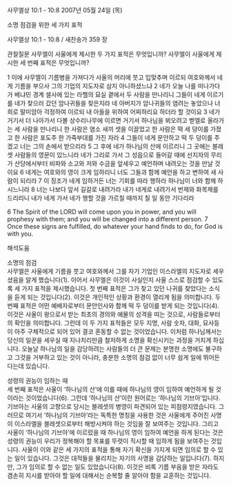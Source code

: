 사무엘상 10:1 - 10:8 
2007년 05월 24일 (목)

소명 점검을 위한 세 가지 표적



사무엘상 10:1 - 10:8 / 새찬송가 359 장


관찰질문
사무엘이 사울에게 제시한 두 가지 표적은 무엇입니까?
사무엘이 사울에게 제시한 세 번째 표적은 무엇입니까?

1 이에 사무엘이 기름병을 가져다가 사울의 머리에 붓고 입맞추며 이르되 여호와께서 네게 기름을 부으사 그의 기업의 지도자로 삼지 아니하셨느냐 2 네가 오늘 나를 떠나가다가 베냐민 경계 셀사에 있는 라헬의 묘실 곁에서 두 사람을 만나리니 그들이 네게 이르기를 네가 찾으러 갔던 암나귀들을 찾은지라 네 아버지가 암나귀들의 염려는 놓았으나 너희로 말미암아 걱정하여 이르되 내 아들을 위하여 어찌하리요 하더라 할 것이요 3 네가 거기서 더 나아가서 다볼 상수리나무에 이르면 거기서 하나님을 뵈오려고 벧엘로 올라가는 세 사람을 만나리니 한 사람은 염소 새끼 셋을 이끌었고 한 사람은 떡 세 덩이를 가졌고 한 사람은 포도주 한 가죽부대를 가진 자라 4 그들이 네게 문안하고 떡 두 덩이를 주겠고 너는 그의 손에서 받으리라 5 그 후에 네가 하나님의 산에 이르리니 그 곳에는 블레셋 사람들의 영문이 있느니라 네가 그리로 가서 그 성읍으로 들어갈 때에 선지자의 무리가 산당에서부터 비파와 소고와 저와 수금을 앞세우고 예언하며 내려오는 것을 만날 것이요 6 네게는 여호와의 영이 크게 임하리니 너도 그들과 함께 예언을 하고 변하여 새 사람이 되리라 7 이 징조가 네게 임하거든 너는 기회를 따라 행하라 하나님이 너와 함께 하시느니라 8 너는 나보다 앞서 길갈로 내려가라 내가 네게로 내려가서 번제와 화목제를 드리리니 내가 네게 가서 네가 행할 것을 가르칠 때까지 칠 일 동안 기다리라    

6 The Spirit of the LORD will come upon you in power, and you will prophesy with them; and you will be changed into a different person. 
7 Once these signs are fulfilled, do whatever your hand finds to do, for God is with you.

해석도움





소명의 점검  
사무엘은 사울에게 기름을 붓고 여호와께서 그를 자기 기업인 이스라엘의 지도자로 세우셨음을 알게 했습니다(1). 이어서 사무엘은 이것이 사실인지 사울 스스로 점검할 수 있도록 세 가지 표적을 제시했습니다. 첫 번째 표적은 그가 찾고 있던 나귀를 찾았다는 소식을 듣게 되는 것입니다(2). 이것은 개인적인 상황과 환경이 열리게 됨을 의미합니다. 두 번째 표적은 어떤 예배자로부터 문안인사와 함께 떡 두 덩이를 받게 되는 것입니다(4). 이것은 사울이 왕으로서 받는 최초의 경의와 예물의 성격을 띠는 것으로, 사람들로부터의 확인을 의미합니다. 그런데 이 두 가지 표적들은 모두 지명, 사람 숫자, 대화, 묘사등이 아주 구체적으로 되어 있어 결코 혼동할 수 없는 것이었습니다. 이처럼 하나님께서는 당신의 일꾼을 세우실 때 지나치리만큼 철저하게 소명을 확신시키는 과정을 거치게 하십니다. 오늘날 하나님의 일을 감당하려는 사람들의 더 큰 문제는 분명한 소명에도 불구하고 그것을 거부하고 있는 것이 아니라, 충분한 소명의 점검 없이 너무 쉽게 일에 뛰어든다는데 있습니다.   

성령의 권능이 임하는 때  
세 번째 표적은 사울이 ‘하나님의 산’에 이를 때에 하나님의 영이 임하여 예언하게 될 것이라는 것이었습니다(6). 그런데 ‘하나님의 산’이란 원어로는 ‘하나님의 기브아’입니다. 기브아는 사울의 고향으로 당시는 블레셋의 병영이 파견되어 있는 피점령지였습니다. 그러므로 여기서 ‘하나님의 기브아’라는 독특한 명칭을 사용한 것은 사울에게 주어진 사명이 이스라엘을 블레셋으로부터 해방시켜야 하는 것임을 잘 보여주는 것입니다. 그리고 사울이 ‘하나님의 기브아’에 이르렀을 때 하나님의 영이 임하여 예언을 하게 된다는 것은 성령의 권능이 우리가 정복해야 할 목표를 뚜렷이 직시할 때 임하게 됨을 보여주는 것입니다. 사울이 이와 같은 세 가지의 표적을 통해 자기 확신을 가지게 되면 임의로 할 수 있는 일이 있습니다. 그것은 대적들을 물리치는 자기의 사명을 감당하는 일입니다(7). 하지만, 그가 임의로 할 수 없는 일도 있었습니다(8). 이것은 비록 기름 부음을 받은 자라도 겸손히 지시를 받아야 할 일에 대해서는 순복할 줄 알아야 함을 교훈하는 것입니다.